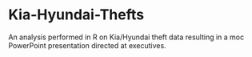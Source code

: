 # Kia-Hyundai-Thefts

An analysis performed in R on Kia/Hyundai theft data resulting in a moc PowerPoint presentation directed at executives.
